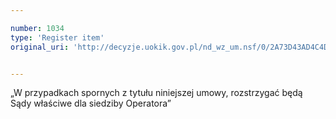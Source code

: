 ```yaml
---

number: 1034
type: 'Register item'
original_uri: 'http://decyzje.uokik.gov.pl/nd_wz_um.nsf/0/2A73D43AD4C4D269C12572DD003297B6?OpenDocument'


---
```


„W przypadkach spornych z tytułu niniejszej umowy, rozstrzygać będą Sądy właściwe dla siedziby Operatora”
